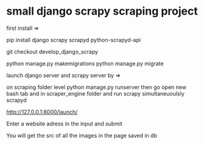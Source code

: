 # small django scrapy scraping project

first install =>

pip install django scrapy scrapyd python-scrapyd-api

git checkout develop_django_scrapy

python manage.py makemigrations
python manage.py migrate

launch django server and scrapy server by =>

on scraping folder level 
python manage.py runserver
then go open new bash tab and in scraper_engine folder and run scrapy simultaneuoulsly
scrapyd

http://127.0.0.1:8000/launch/

Enter a website adress in the input and submit

You will get the src of all the images in the page saved in db
